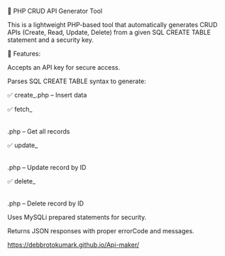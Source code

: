 🔧 PHP CRUD API Generator Tool

This is a lightweight PHP-based tool that automatically generates CRUD APIs (Create, Read, Update, Delete) from a given SQL CREATE TABLE statement and a security key.

🚀 Features:

Accepts an API key for secure access.

Parses SQL CREATE TABLE syntax to generate:

✅ create_<table>.php – Insert data

✅ fetch_<table>.php – Get all records

✅ update_<table>.php – Update record by ID

✅ delete_<table>.php – Delete record by ID


Uses MySQLi prepared statements for security.

Returns JSON responses with proper errorCode and messages.

https://debbrotokumark.github.io/Api-maker/
